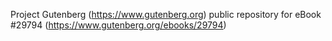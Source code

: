 Project Gutenberg (https://www.gutenberg.org) public repository for eBook #29794 (https://www.gutenberg.org/ebooks/29794)
